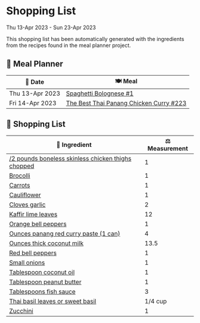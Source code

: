 # Shopping List

Thu 13-Apr 2023 - Sun 23-Apr 2023

This shopping list has been automatically generated with the ingredients from the recipes found in the meal planner project.

## 📅 Meal Planner

|📅 Date| 🍽️ Meal|
|----|----|
|Thu 13-Apr 2023|[Spaghetti Bolognese #1](https://github.com/bryanbr23/Recipes/issues/1)|
|Fri 14-Apr 2023|[The Best Thai Panang Chicken Curry #223](https://github.com/bryanbr23/Recipes/issues/223)|

## 🛒 Shopping List

| 🍌 Ingredient| ⚖️ Measurement|
|----------|-----------|
|[/2 pounds boneless skinless chicken thighs chopped](https://www.sainsburys.co.uk/gol-ui/SearchResults//2%20pounds%20boneless%20skinless%20chicken%20thighs%20chopped)|1|
|[Brocolli](https://www.sainsburys.co.uk/gol-ui/SearchResults/Brocolli)|1|
|[Carrots](https://www.sainsburys.co.uk/gol-ui/SearchResults/Carrots)|1|
|[Cauliflower](https://www.sainsburys.co.uk/gol-ui/SearchResults/Cauliflower)|1|
|[Cloves garlic](https://www.sainsburys.co.uk/gol-ui/SearchResults/Cloves%20garlic)|2|
|[Kaffir lime leaves](https://www.sainsburys.co.uk/gol-ui/SearchResults/Kaffir%20lime%20leaves)|12|
|[Orange bell peppers](https://www.sainsburys.co.uk/gol-ui/SearchResults/Orange%20bell%20peppers)|1|
|[Ounces panang red curry paste (1 can)](https://www.sainsburys.co.uk/gol-ui/SearchResults/Ounces%20panang%20red%20curry%20paste%20(1%20can))|4|
|[Ounces thick coconut milk](https://www.sainsburys.co.uk/gol-ui/SearchResults/Ounces%20thick%20coconut%20milk)|13.5|
|[Red bell peppers](https://www.sainsburys.co.uk/gol-ui/SearchResults/Red%20bell%20peppers)|1|
|[Small onions](https://www.sainsburys.co.uk/gol-ui/SearchResults/Small%20onions)|1|
|[Tablespoon coconut oil](https://www.sainsburys.co.uk/gol-ui/SearchResults/Tablespoon%20coconut%20oil)|1|
|[Tablespoon peanut butter](https://www.sainsburys.co.uk/gol-ui/SearchResults/Tablespoon%20peanut%20butter)|1|
|[Tablespoons fish sauce](https://www.sainsburys.co.uk/gol-ui/SearchResults/Tablespoons%20fish%20sauce)|3|
|[Thai basil leaves or sweet basil](https://www.sainsburys.co.uk/gol-ui/SearchResults/Thai%20basil%20leaves%20or%20sweet%20basil)|1/4 cup|
|[Zucchini](https://www.sainsburys.co.uk/gol-ui/SearchResults/Zucchini)|1|

